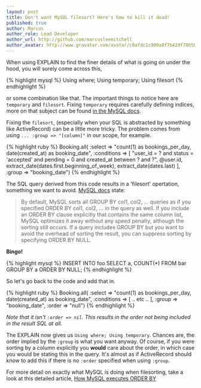 ```yaml
---
layout: post
title: Don't want MySQL filesort? Here's how to kill it dead!
published: true
author: Marcus
author_role: Lead Developer
author_url: http://github.com/marcusleemitchell
author_avatar: http://www.gravatar.com/avatar/c0afdc1c900a8f7b429f786507e19758?s=36
---
```

When using EXPLAIN to find the finer details of what is going on under the hood, you will surely come across this,

{% highlight mysql %}
  Using where; Using temporary; Using filesort
{% endhighlight %}

or some combination like that. The important things to notice here are `temporary` and `filesort`.  Fixing `temporary` requires carefully defining indices, more on that subject can be found [in the MySQL docs](http://dev.mysql.com/doc/refman/5.0/en/multiple-column-indexes.html).

Fixing the `filesort`, (especially when your SQL is abstracted by something like ActiveRecord) can be a little more tricky.  The problem comes from using ` ... :group => "[column]" ` in our scope, for example.

{% highlight ruby %}
  Booking.all(
    :select => "count(1) as bookings_per_day, date(created_at) as booking_date",
    :conditions => [
      "user_id = ?
      and status = 'accepted'
      and pending = 0
      and created_at between ? and ?",
      @user.id,
      extract_date(dates.first.beginning_of_week),
      extract_date(dates.last)
    ],
    :group => "booking_date")
{% endhighlight %}

The SQL query derived from this code results in a 'filesort' opertation, something we want to avoid. [MySQL docs](http://dev.mysql.com/doc/refman/5.0/en/order-by-optimization.html) state:

> By default, MySQL sorts all GROUP BY col1, col2, ... queries as if you specified ORDER BY col1, col2, ... in the query as well. If you include an ORDER BY clause explicitly that contains the same column list, MySQL optimizes it away without any speed penalty, although the sorting still occurs. If a query includes GROUP BY but you want to avoid the overhead of sorting the result, you can suppress sorting by specifying ORDER BY NULL.

**Bingo!**

{% highlight mysql %}
  INSERT INTO foo
  SELECT a, COUNT(*) FROM bar GROUP BY a ORDER BY NULL;
{% endhighlight %}

So let's go back to the code and add that in.

{% highlight ruby %}
  Booking.all(
    :select => "count(1) as bookings_per_day, date(created_at) as booking_date",
    :conditions => [
      .. etc ..
    ],
    :group => "booking_date",
    :order => "null")
{% endhighlight %}

*Note that it isn't `:order => nil`. This results in the order not being included in the result SQL at all.*

The EXPLAIN now gives us `Using where; Using temporary`. Chances are, the order implied by the `:group` is what you want anyway.  Of course, if you were sorting by a column explicitly you **would** care about the order, in which case you would be stating this in the query.  It's almost as if ActiveRecord should know to add this if there is no `:order` specified when using `:group`.

For more detail on exactly what MySQL is doing when filesorting, take a look at this detailed article, [How MySQL executes ORDER BY](http://s.petrunia.net/blog/?p=24)
